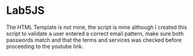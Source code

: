 # Lab5JS
The HTML Template is not mine, the script is mine although
I created this script to validate a user entered a correct email pattern, make sure both passwords match and that the terms and services was checked 
before proceeding to the youtube link.
